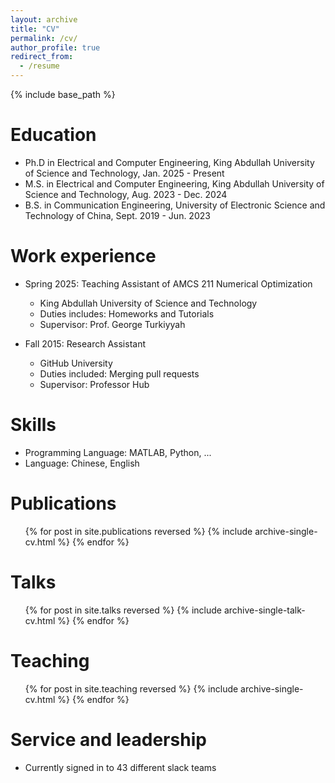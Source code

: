 ```yaml
---
layout: archive
title: "CV"
permalink: /cv/
author_profile: true
redirect_from:
  - /resume
---
```


{% include base_path %}

Education
======
* Ph.D in Electrical and Computer Engineering, King Abdullah University of Science and Technology, Jan. 2025 - Present
* M.S. in Electrical and Computer Engineering, King Abdullah University of Science and Technology, Aug. 2023 - Dec. 2024
* B.S. in Communication Engineering, University of Electronic Science and Technology of China, Sept. 2019 - Jun. 2023

Work experience
======
* Spring 2025: Teaching Assistant of AMCS 211 Numerical Optimization
  * King Abdullah University of Science and Technology
  * Duties includes: Homeworks and Tutorials
  * Supervisor: Prof. George Turkiyyah

* Fall 2015: Research Assistant
  * GitHub University
  * Duties included: Merging pull requests
  * Supervisor: Professor Hub
  
Skills
======
* Programming Language: MATLAB, Python, ...
* Language: Chinese, English 

Publications
======
  <ul>{% for post in site.publications reversed %}
    {% include archive-single-cv.html %}
  {% endfor %}</ul>
  
Talks
======
  <ul>{% for post in site.talks reversed %}
    {% include archive-single-talk-cv.html  %}
  {% endfor %}</ul>
  
Teaching
======
  <ul>{% for post in site.teaching reversed %}
    {% include archive-single-cv.html %}
  {% endfor %}</ul>
  
Service and leadership
======
* Currently signed in to 43 different slack teams
